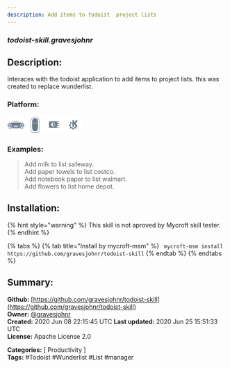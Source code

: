 ```yaml
---
description: Add items to todoist  project lists
---
```


### _todoist-skill.gravesjohnr_  
## Description:  
Interaces with the todoist application to add items to project lists.  this was created to replace wunderlist.  
  
  
### Platform:  
 ![Mark I](../.gitbook/assets/mark-1-icon.png)  ![Mark II](../.gitbook/assets/mark-2-icon.png)  ![Picroft](../.gitbook/assets/picroft-icon.png)  ![plasmoid](../.gitbook/assets/kde.png)   
### Examples:  
> Add milk to list safeway.  
> Add paper towels to list costco.  
> Add notebook paper to list walmart.  
> Add flowers to list home depot.  
  
## Installation:  
{% hint style="warning" %}
This skill is not aproved by Mycroft skill tester.
{% endhint %}
    
{% tabs %}
{% tab title="Install by mycroft-msm" %}
``` mycroft-msm install https://github.com/gravesjohnr/todoist-skill```
{% endtab %}
  {% endtabs %}
    
## Summary:  
**Github:** [https://github.com/gravesjohnr/todoist-skill](https://github.com/gravesjohnr/todoist-skill)  
**Owner:** [@gravesjohnr](https://github.com/gravesjohnr)  
**Created:** 2020 Jun 08 22:15:45 UTC  **Last updated:** 2020 Jun 25 15:51:33 UTC  
**License:** Apache License 2.0  
  
**Categories:** [ Productivity ]   
**Tags:** \#Todoist \#Wunderlist \#List \#manager   
